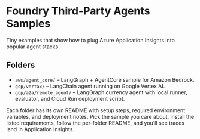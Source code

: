 # Foundry Third-Party Agents Samples

Tiny examples that show how to plug Azure Application Insights into popular agent stacks.

## Folders

- `aws/agent_core/` – LangGraph + AgentCore sample for Amazon Bedrock.
- `gcp/vertax/` – LangChain agent running on Google Vertex AI.
- `gcp/a2a/remote_agent/` – LangGraph currency agent with local runner, evaluator, and Cloud Run deployment script.

Each folder has its own README with setup steps, required environment variables, and deployment notes. Pick the sample you care about, install the listed requirements, follow the per-folder README, and you’ll see traces land in Application Insights.
